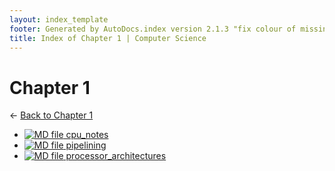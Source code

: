 ```yaml
---
layout: index_template
footer: Generated by AutoDocs.index version 2.1.3 "fix colour of missing files" ⓒ Starwort, 2020
title: Index of Chapter 1 | Computer Science
---
```


# Chapter 1

← [Back to Chapter 1](..)

- [![MD file](https://img.icons8.com/windows/512/bb86fc/regular-document.png) cpu_notes](Paper_1/section_1/chapter_1/cpu_notes.md)
- [![MD file](https://img.icons8.com/windows/512/bb86fc/regular-document.png) pipelining](Paper_1/section_1/chapter_1/pipelining.md)
- [![MD file](https://img.icons8.com/windows/512/bb86fc/regular-document.png) processor_architectures](Paper_1/section_1/chapter_1/processor_architectures.md)
